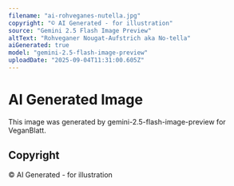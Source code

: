 ```yaml
---
filename: "ai-rohveganes-nutella.jpg"
copyright: "© AI Generated - for illustration"
source: "Gemini 2.5 Flash Image Preview"
altText: "Rohveganer Nougat-Aufstrich aka No-tella"
aiGenerated: true
model: "gemini-2.5-flash-image-preview"
uploadDate: "2025-09-04T11:31:00.605Z"
---
```


# AI Generated Image

This image was generated by gemini-2.5-flash-image-preview for VeganBlatt.

## Copyright
© AI Generated - for illustration
